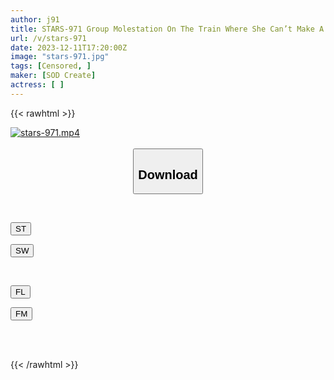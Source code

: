 ```yaml
---
author: j91
title: STARS-971 Group Molestation On The Train Where She Can’t Make A Sound, Insidious Breast Fondling, And Ajiko, A College Girl Who Doesn’t Know Much About Sex, Is Developed By Toying With Her Girlfriend "I Don’t Like It, But Only My Body Feels Good…" 23-Year-Old Natsume Sankana Natsume Hibiki
url: /v/stars-971
date: 2023-12-11T17:20:00Z
image: "stars-971.jpg"
tags: [Censored, ]
maker: [SOD Create]
actress: [ ]
---
```



{{< rawhtml >}}

<div class="video" data-videoid="rgoagwrv8mIMjg">
    <a href="javascript:;">
        <img src="/v/stars-971/stars-971.jpg" width="WIDTH" height="HEIGHT" alt="stars-971.mp4" loading="lazy">
    </a>
</div>

<script type="text/javascript" src="https://j91.asia/asset/on-demand-st.js"></script>

<br>
  <link rel="stylesheet" href="https://j91.asia/asset/bs5.css">
  
  <center>
  <button class="btn btn-primary" type="button" data-bs-toggle="collapse" data-bs-target=".multi-collapse" aria-expanded="false" aria-controls="multiCollapseExample1 multiCollapseExample2"><h2>Download</h2></button></center>
</p>
<div class="row">
  <div class="col">
    <div class="collapse multi-collapse" id="multiCollapseExample1">
      <div class="card card-body">
	      	      <br>
<div class="buttons">  
<p><a href="https://streamtape.to/v/rgoagwrv8mIMjg" target="_blank"><button class="btn-hover color-3"><i class="fa fa-download"></i> ST</button></a></p>
<p><a href="https://flaswish.com/hnstqi0y5khf" target="_blank"><button class="btn-hover color-2"><i class="fa fa-download"></i> SW</button></a></p></div>
    </div>
  </div>
</div>
  <div class="col">
    <div class="collapse multi-collapse" id="multiCollapseExample2">
      <div class="card card-body">
	      <br>
<div class="buttons">
<p><a href="https://filelions.site/f/2r8zx9fbihtd" target="_blank"><button class="btn-hover color-9"><i class="fa fa-download"></i> FL</button></a></p>
<p><a href="https://filemoon.sx/d/i16zala7tnyd" target="_blank"><button class="btn-hover color-8"><i class="fa fa-download"></i> FM</button></a></p></div>
<br><br>
      </div>
    </div>
  </div>
</div>

{{< /rawhtml >}}